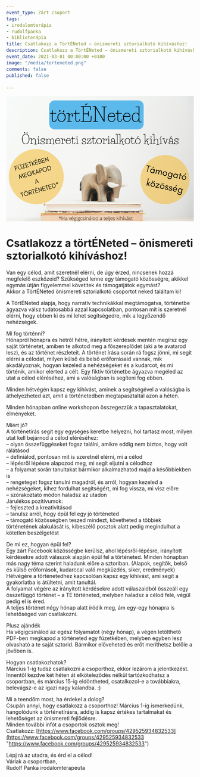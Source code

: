 ```yaml
---
event_type: Zárt csoport
tags:
- irodalomterápia
- rudolfpanka
- biblioterápia
title: Csatlakozz a TörtÉNeted – önismereti sztorialkotó kihíváshoz!
description: Csatlakozz a TörtÉNeted – önismereti sztorialkotó kihíváshoz!
event_date: 2021-03-01 00:00:00 +0100
image: "/media/torteneted.png"
comments: false
published: false

---
```

![](/media/torteneted.png)

# Csatlakozz a törtÉNeted – önismereti sztorialkotó kihíváshoz!

Van egy célod, amit szeretnél elérni, de úgy érzed, nincsenek hozzá megfelelő eszközeid? Szükséged lenne egy támogató közösségre, akikkel egymás útján figyelemmel követitek és támogatjátok egymást?  
Akkor a TörtÉNeted önismereti sztorialkotó csoportot neked találtam ki!

A TörtÉNeted alapja, hogy narratív technikákkal megtámogatva, történetbe ágyazva válsz tudatosabbá azzal kapcsolatban, pontosan mit is szeretnél elérni, hogy ebben ki és mi lehet segítségedre, mik a legyőzendő nehézségek.

Mi fog történni?  
Hónapról hónapra és hétről hétre, irányított kérdések mentén megírsz egy saját történetet, amiben te alkotod meg a főszereplődet (aki a te avatarod lesz), és az történet részleteit. A történet írása során rá fogsz jönni, mi segít elérni a célodat, milyen külső és belső erőforrásaid vannak, mik akadályoznak, hogyan kezeled a nehézségeket és a kudarcot, és mi történik, amikor elérted a célt. Egy fiktív történetbe ágyazva megéled az utat a célod eléréséhez, ami a valóságban is segíteni fog ebben.

Minden hétvégén kapsz egy kihívást, aminek a segítségével a valóságba is áthelyezheted azt, amit a történetedben megtapasztaltál azon a héten.

Minden hónapban online workshopon összegezzük a tapasztalatokat, élményeket.

Miért jó?  
A történetírás segít egy egységes keretbe helyezni, hol tartasz most, milyen utat kell bejárnod a célod eléréséhez:  
– olyan összefüggéseket fogsz találni, amikre eddig nem biztos, hogy volt rálátásod  
– definiálod, pontosan mit is szeretnél elérni, mi a célod  
– lépésről lépésre alapozod meg, mi segít eljutni a célodhoz  
– a folyamat során tanultakat bármikor alkalmazhatod majd a későbbiekben is  
– rengeteget fogsz tanulni magadról, és arról, hogyan kezeled a nehézségeket, kihez fordulhat segítségért, mi fog vissza, mi visz előre  
– szórakoztató módon haladsz az utadon  
Járulékos pozitívumok:  
– fejleszted a kreativitásod  
– tanulsz arról, hogy épül fel egy jó történeted  
– támogató közösségben teszed mindezt, követheted a többiek történetének alakulását is, kibeszélő posztok alatt pedig megindulhat a kötetlen beszélgetést

De mi ez, hogyan épül fel?  
Egy zárt Facebook közösségbe kerülsz, ahol lépésről-lépésre, irányított kérdésekre adott válaszok alapján épül fel a történeted. Minden hónapban más nagy téma szerint haladunk előre a sztoriban. (Alapok, segítők, belső és külső erőforrások, kudarccal való megküzdés, siker, eredmények)  
Hétvégére a történetedhez kapcsolóan kapsz egy kihívást, ami segít a gyakorlatba is átültetni, amit tanultál.  
A folyamat végére az irányított kérdésekre adott válaszaidból összeáll egy összefüggő történet – a TE történeted, melyben haladsz a célod felé, végül pedig el is éred.  
A teljes történet négy hónap alatt íródik meg, ám egy-egy hónapra is lehetőséged van csatlakozni.

Plusz ajándék  
Ha végigcsinálod az egész folyamatot (négy hónap), a végén letölthető PDF-ben megkapod a történeted egy füzetkében, melyben egyben lesz olvasható a te saját sztorid. Bármikor előveheted és erőt meríthetsz belőle a jövőben is.

Hogyan csatlakozhatok?  
Március 1-ig tudsz csatlakozni a csoporthoz, ekkor lezárom a jelentkezést. Innentől kezdve két héten át elköteleződés nélkül tartózkodhatsz a csoportban, és március 15-ig eldöntheted, csatalkozol-e a továbbiakra, belevágsz-e az igazi nagy kalandba. :)

Mi a teendőm most, ha érdekel a dolog?  
Csupán annyi, hogy csatlakozz a csoporthoz! Március 1-ig ismerkedünk, hangolódunk a történetírásra, addig is kapsz értékes tartalmakat és lehetőséget az önismereti fejlődésre.  
Minden további infót a csoportok osztok meg!  
Csatlakozz: [https://www.facebook.com/groups/429525934832533](https://www.facebook.com/groups/429525934832533 "https://www.facebook.com/groups/429525934832533")

Lépj rá az utadra, és érd el a célod!  
Várlak a csoportban,  
Rudolf Panka irodalomterapeuta